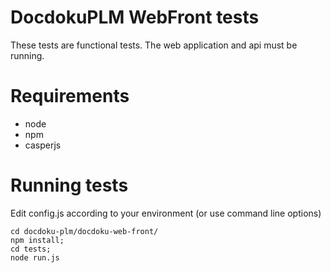 # DocdokuPLM WebFront tests

These tests are functional tests. The web application and api must be running.

# Requirements

* node
* npm
* casperjs

# Running tests

Edit config.js according to your environment (or use command line options)

    cd docdoku-plm/docdoku-web-front/
    npm install;
    cd tests;
    node run.js
    
